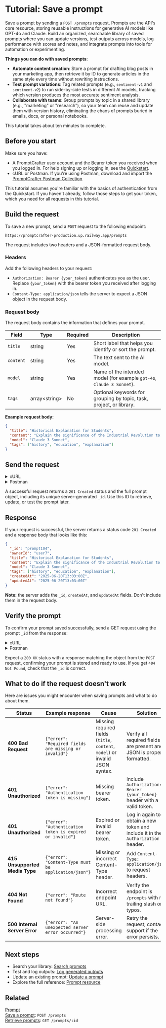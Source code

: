 # Tutorial: Save a prompt

Save a prompt by sending a `POST /prompts` request. Prompts are the API's core resource, storing reusable instructions for generative AI models like GPT-4o and Claude. Build an organized, searchable library of saved prompts where you can update versions, test outputs across models, log performance with scores and notes, and integrate prompts into tools for automation or experimenting.  

**Things you can do with saved prompts:**  
- **Automate content creation**: Store a prompt for drafting blog posts in your marketing app, then retrieve it by ID to generate articles in the same style every time without rewriting instructions.  
- **Test prompt variations**: Tag related prompts (e.g., `sentiment-v1` and `sentiment-v2`) to run side-by-side tests in different AI models, tracking which version produces the most accurate sentiment analysis.  
- **Collaborate with teams**: Group prompts by topic in a shared library (e.g., "marketing" or "research"), so your team can reuse and update them with version history, eliminating the chaos of prompts buried in emails, docs, or personal notebooks.

This tutorial takes about ten minutes to complete.

## Before you start

Make sure you have:

- A PromptCrafter user account and the Bearer token you received when you logged in. For help signing up or logging in, see the [Quickstart](../quickstart.md).
- cURL or Postman. If you're using Postman, download and import the [PromptCrafter Postman Collection](postman.md).

This tutorial assumes you're familiar with the basics of authentication from the Quickstart. If you haven't already, follow those steps to get your token, which you need for all requests in this tutorial.  

## Build the request

To save a new prompt, send a `POST` request to the following endpoint:

```text
https://promptcrafter-production.up.railway.app/prompts
```

The request includes two headers and a JSON-formatted request body.

### Headers

Add the following headers to your request:

- `Authorization: Bearer {your_token}` authenticates you as the user. Replace `{your_token}` with the bearer token you received after logging in.
- `Content-Type: application/json` tells the server to expect a JSON object in the request body.

### Request body

The request body contains the information that defines your prompt.

| Field    | Type             | Required | Description                                                            |
|----------|------------------|----------|------------------------------------------------------------------------|
| `title`  | string           | Yes      | Short label that helps you identify or sort the prompt.                |
| `content`| string           | Yes      | The text sent to the AI model.                                         |
| `model`  | string           | Yes      | Name of the intended model (for example `gpt-4o`, `Claude 3 Sonnet`).  |
| `tags`   | array&lt;string&gt;  | No       | Optional keywords for grouping by topic, task, project, or library.    |

**Example request body:**

```json
{
  "title": "Historical Explanation for Students",
  "content": "Explain the significance of the Industrial Revolution to high school students using clear, accessible language. Include at least two key inventions and describe how these changes affected daily life in Europe and America.",
  "model": "Claude 3 Sonnet",
  "tags": ["history", "education", "explanation"]
}
```

## Send the request

<details>
<summary>cURL</summary>

To make the cURL commands cleaner, set shell variables for the base URL and your token. This avoids repeating them in every request.

```bash
BASE_URL="https://promptcrafter-production.up.railway.app"
TOKEN="eyJhbGciOiJIUzI1NiIsInR5cCI6IkpXVCJ9..."  # Replace with your actual token
```

Now send the request:

```bash
curl -X POST $BASE_URL/prompts \
  -H "Authorization: Bearer $TOKEN" \
  -H "Content-Type: application/json" \
  -d '{
    "title": "Historical Explanation for Students",
    "content": "Explain the significance of the Industrial Revolution to high school students using clear, accessible language. Include at least two key inventions and describe how these changes affected daily life in Europe and America.",
    "model": "Claude 3 Sonnet",
    "tags": ["history", "education", "explanation"]
  }'
```

After a successful response, save the prompt's `_id` to a variable so you can verify it saved correctly:

```bash
PROMPT_ID="prompt104"  # Replace with the _id from your response
```

</details>

<details>
<summary>Postman</summary>

If using the PromptCrafter Postman Collection, select the 'Save a prompt' request, replace the pre-filled example body with the details of your new prompt, and send. The Collection handles authentication automatically by capturing and setting the JWT token in the `{{token}}` variable after login.

<details>
<summary>Manual Postman Setup</summary>

1. Navigate to **Send a new API request** and click **New Request**.
2. Set method to `POST`.
3. Set URL to:  
   `https://promptcrafter-production.up.railway.app/prompts`
4. Click the **Authorization** tab:
   - In the **Type** dropdown, select `Bearer Token`.
   - In the **Token** field, enter the bearer token you received after logging in.
5. Click the **Headers** tab. Add a new header with:
   - Key: `Content-Type`
   - Value: `application/json`
6. In the **Body** tab:
   - Choose `raw` and `JSON`.
   - Enter the request body.
7. Click **Send** to submit the request.

</details>

</details>

A successful request returns a `201 Created` status and the full prompt object, including its unique server-generated `_id`. Use this ID to retrieve, update, or test the prompt later.

## Response

If your request is successful, the server returns a status code `201 Created` and a response body that looks like this:

```json
{
  "_id": "prompt104",
  "ownerId": "user7",
  "title": "Historical Explanation for Students",
  "content": "Explain the significance of the Industrial Revolution to high school students using clear, accessible language. Include at least two key inventions and describe how these changes affected daily life in Europe and America.",
  "model": "Claude 3 Sonnet",
  "tags": ["history", "education", "explanation"],
  "createdAt": "2025-06-20T13:03:00Z",
  "updatedAt": "2025-06-20T13:03:00Z"
}
```

**Note:** the server adds the `_id`, `createdAt`, and `updatedAt` fields. Don't include them in the request body.

## Verify the prompt

To confirm your prompt saved successfully, send a GET request using the prompt `_id` from the response:

<details>
<summary>cURL</summary>

Use the variables you set earlier.

```bash
curl -X GET $BASE_URL/prompts/$PROMPT_ID \
  -H "Authorization: Bearer $TOKEN"
```

</details>

<details>
<summary>Postman</summary>

Use the **Retrieve a prompt by ID** request in the `Prompts` folder. Update the `promptId` collection variable with your new `_id`, then click **Send**.

</details>

Expect a `200 OK` status with a response matching the object from the `POST` request, confirming your prompt is stored and ready to use. If you get `404 Not Found`, check that the `_id` is correct.  

## What to do if the request doesn't work

Here are issues you might encounter when saving prompts and what to do about them.

| Status | Example response | Cause | Solution |
|--------|------------------|--------|----------|
| **400 Bad Request** | `{"error": "Required fields are missing or invalid"}` | Missing required fields (`title`, `content`, `model`) or invalid JSON syntax. | Verify all required fields are present and JSON is properly formatted. |
| **401 Unauthorized** | `{"error": "Authentication token is missing"}` | Missing bearer token. | Include `Authorization: Bearer {your_token}` header with a valid token. |
| **401 Unauthorized** | `{"error": "Authentication token is expired or invalid"}` | Expired or invalid bearer token. | Log in again to obtain a new token and include it in the `Authorization` header. |
| **415 Unsupported Media Type** | `{"error": "Content-Type must be application/json"}` | Missing or incorrect Content-Type header. | Add `Content-Type: application/json` to request headers. |
| **404 Not Found** | `{"error": "Route not found"}` | Incorrect endpoint URL. | Verify the endpoint is `/prompts` with no trailing slash or typos. |
| **500 Internal Server Error** | `{"error": "An unexpected server error occurred"}` | Server-side processing error. | Retry the request; contact support if the error persists. |

## Next steps

- Search your library: [Search prompts](tutorials/search-prompts.md)
- Test and log outputs: [Log generated outputs](tutorials/test-prompt.md)
- Update an existing prompt: [Update a prompt](tutorials/update-prompt.md)
- Explore the full reference: [Prompt resource](reference/resources/prompt.md)

## Related

[Prompt](reference/resources/prompt.md)  
[Save a prompt](reference/endpoints/post-prompts.md): `POST /prompts`  
[Retrieve prompts](reference/endpoints/get-prompts.md): `GET /prompts/:id`
